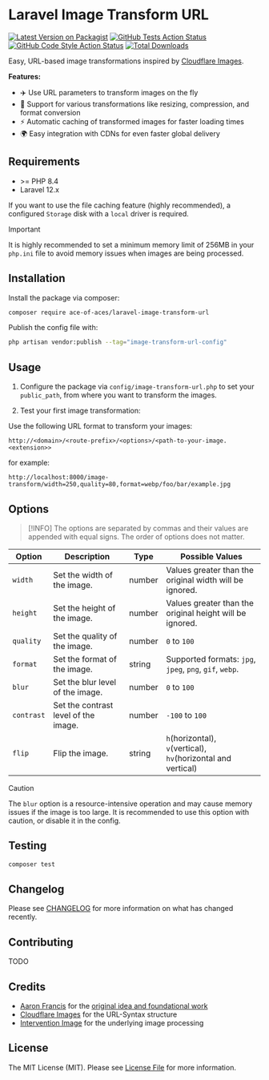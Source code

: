# Laravel Image Transform URL

[![Latest Version on Packagist](https://img.shields.io/packagist/v/ace-of-aces/laravel-image-transform-url.svg?style=flat-square)](https://packagist.org/packages/ace-of-aces/laravel-image-transform-url)
[![GitHub Tests Action Status](https://img.shields.io/github/actions/workflow/status/ace-of-aces/laravel-image-transform-url/run-tests.yml?branch=main&label=tests&style=flat-square)](https://github.com/ace-of-aces/laravel-image-transform-url/actions?query=workflow%3Arun-tests+branch%3Amain)
[![GitHub Code Style Action Status](https://img.shields.io/github/actions/workflow/status/ace-of-aces/laravel-image-transform-url/fix-php-code-style-issues.yml?branch=main&label=code%20style&style=flat-square)](https://github.com/ace-of-aces/laravel-image-transform-url/actions?query=workflow%3A"Fix+PHP+code+style+issues"+branch%3Amain)
[![Total Downloads](https://img.shields.io/packagist/dt/ace-of-aces/laravel-image-transform-url.svg?style=flat-square)](https://packagist.org/packages/ace-of-aces/laravel-image-transform-url)

Easy, URL-based image transformations inspired by [Cloudflare Images](https://developers.cloudflare.com/images/transform-images/transform-via-url/).

**Features:**

-   ✈️ Use URL parameters to transform images on the fly
-   🔧 Support for various transformations like resizing, compression, and format conversion
-   ⚡ Automatic caching of transformed images for faster loading times
-   🌍 Easy integration with CDNs for even faster global delivery

## Requirements

-   \>= PHP 8.4
-   Laravel 12.x

If you want to use the file caching feature (highly recommended), a configured `Storage` disk with a `local` driver is required.

> [!IMPORTANT]
> It is highly recommended to set a minimum memory limit of 256MB in your `php.ini` file to avoid memory issues when images are being processed.

## Installation

Install the package via composer:

```bash
composer require ace-of-aces/laravel-image-transform-url
```

Publish the config file with:

```bash
php artisan vendor:publish --tag="image-transform-url-config"
```

## Usage

1. Configure the package via `config/image-transform-url.php` to set your `public_path`, from where you want to transform the images.

2. Test your first image transformation:

Use the following URL format to transform your images:

```
http://<domain>/<route-prefix>/<options>/<path-to-your-image.<extension>>
```

for example:

```
http://localhost:8000/image-transform/width=250,quality=80,format=webp/foo/bar/example.jpg
```

## Options

> [!INFO]
> The options are separated by commas and their values are appended with equal signs. The order of options does not matter.

| Option     | Description                          | Type   | Possible Values                                               |
| ---------- | ------------------------------------ | ------ | ------------------------------------------------------------- |
| `width`    | Set the width of the image.          | number | Values greater than the original width will be ignored.       |
| `height`   | Set the height of the image.         | number | Values greater than the original height will be ignored.      |
| `quality`  | Set the quality of the image.        | number | `0` to `100`                                                  |
| `format`   | Set the format of the image.         | string | Supported formats: `jpg`, `jpeg`, `png`, `gif`, `webp`.       |
| `blur`     | Set the blur level of the image.     | number | `0` to `100`                                                  |
| `contrast` | Set the contrast level of the image. | number | `-100` to `100`                                               |
| `flip`     | Flip the image.                      | string | `h`(horizontal), `v`(vertical), `hv`(horizontal and vertical) |

> [!CAUTION]
> The `blur` option is a resource-intensive operation and may cause memory issues if the image is too large. It is recommended to use this option with caution, or disable it in the config.

## Testing

```bash
composer test
```

## Changelog

Please see [CHANGELOG](CHANGELOG.md) for more information on what has changed recently.

## Contributing

TODO

## Credits

-   [Aaron Francis](https://github.com/aarondfrancis) for the [original idea and foundational work](https://aaronfrancis.com/2025/a-cookieless-cache-friendly-image-proxy-in-laravel-inspired-by-cloudflare-9e95f7e0)
-   [Cloudflare Images](https://developers.cloudflare.com/images/transform-images/transform-via-url/) for the URL-Syntax structure
-   [Intervention Image](https://image.intervention.io/v3) for the underlying image processing

## License

The MIT License (MIT). Please see [License File](LICENSE.md) for more information.
